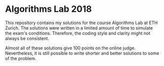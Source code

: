 # Algorithms Lab 2018

This repository contains my solutions for the course Algorithms Lab at ETH Zurich. The solutions were written in a limited amount of time to simulate the exam's conditions. Therefore, the coding style and clarity might not always be consistent.

Almost all of these solutions give 100 points on the online judge. Nevertheless, it is still possible to write shorter and better solutions to some of the problem.
